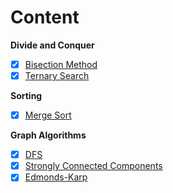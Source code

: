 # Content

**Divide and Conquer**

- [x] [Bisection Method](code/divide_and_conquer/bisection_method.h)
- [x] [Ternary Search](code/divide_and_conquer/ternary_search.h)

**Sorting**

- [x] [Merge Sort](code/sorting/merge_sort.h)

**Graph Algorithms**

- [x] [DFS](code/graph/dfs.h)
- [x] [Strongly Connected Components](code/graph/strongly_connected_components.h)
- [x] [Edmonds-Karp](code/graph/edmonds_karp.h)
